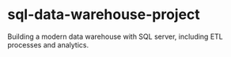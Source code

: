 # sql-data-warehouse-project
Building a modern data warehouse with SQL server, including ETL processes and analytics.
